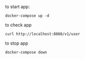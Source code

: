 to start app:
```
docker-compose up -d
```

to check app
```
curl http://localhost:8080/v1/user
```

to stop app
```
docker-compose down
```
